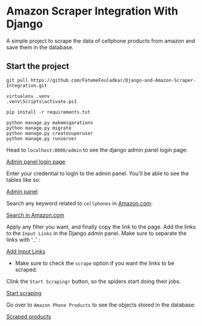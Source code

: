 # Amazon Scraper Integration With Django

A simple project to scrape the data of cellphone products from amazon and save them in the database. 

## Start the project

```
git pull https://github.com/FatemeFouladkar/Django-and-Amazon-Scraper-Integration.git

virtualenv .venv
.venv\Scripts\activate.ps1 

pip install -r requirements.txt

python manage.py makemigarations
python manage.py migrate
python manage.py createsuperuser
python manage.py runserver
 ```

Head to `localhost:8000/admin` to see the django admin panel login page:

[Admin panel login page](https://raw.githubusercontent.com/FatemeFouladkar/Django-and-Amazon-Scraper-Integration/main/images/Admin-panel-login-page.png)

Enter your credential to login to the admin panel. You'll be able to see the tables like so:

[Admin panel](https://raw.githubusercontent.com/FatemeFouladkar/Django-and-Amazon-Scraper-Integration/main/images/Admin-panel.png)

Search any keyword related to `cellphones` in [Amazon.com](https://www.amazon.com/):

[Search in Amazon.com](https://raw.githubusercontent.com/FatemeFouladkar/Django-and-Amazon-Scraper-Integration/main/images/Amazon-search.png)

Apply any filter you want, and finally copy the link to the page. Add the links to the `Input Links` in the Django admin panel. Make sure to separate the links with '`,`' : 

[Add Input Links](https://raw.githubusercontent.com/FatemeFouladkar/Django-and-Amazon-Scraper-Integration/main/images/Input-links.png)

* Make sure to check the `scrape` option if you want the links to be scraped.

Clink the `Start Scraping!` button, so the spiders start doing their jobs. 

[Start scraping](https://raw.githubusercontent.com/FatemeFouladkar/Django-and-Amazon-Scraper-Integration/main/images/Start-scraping.png)

Go over to `Amazon Phone Products` to see the objects stored in the database:

[Scraped products](https://raw.githubusercontent.com/FatemeFouladkar/Django-and-Amazon-Scraper-Integration/main/images/Scraped-products.png)
